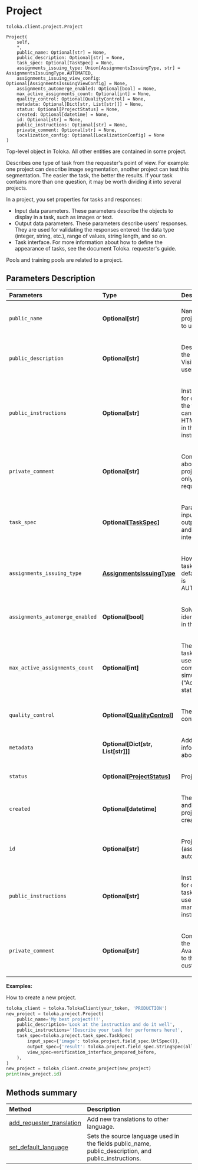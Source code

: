 # Project
`toloka.client.project.Project`

```
Project(
    self,
    *,
    public_name: Optional[str] = None,
    public_description: Optional[str] = None,
    task_spec: Optional[TaskSpec] = None,
    assignments_issuing_type: Union[AssignmentsIssuingType, str] = AssignmentsIssuingType.AUTOMATED,
    assignments_issuing_view_config: Optional[AssignmentsIssuingViewConfig] = None,
    assignments_automerge_enabled: Optional[bool] = None,
    max_active_assignments_count: Optional[int] = None,
    quality_control: Optional[QualityControl] = None,
    metadata: Optional[Dict[str, List[str]]] = None,
    status: Optional[ProjectStatus] = None,
    created: Optional[datetime] = None,
    id: Optional[str] = None,
    public_instructions: Optional[str] = None,
    private_comment: Optional[str] = None,
    localization_config: Optional[LocalizationConfig] = None
)
```

Top-level object in Toloka. All other entities are contained in some project.


Describes one type of task from the requester's point of view. For example: one project can describe image segmentation,
another project can test this segmentation. The easier the task, the better the results. If your task contains more
than one question, it may be worth dividing it into several projects.

In a project, you set properties for tasks and responses:
* Input data parameters. These parameters describe the objects to display in a task, such as images or text.
* Output data parameters. These parameters describe users' responses. They are used for validating the
    responses entered: the data type (integer, string, etc.), range of values, string length, and so on.
* Task interface. For more information about how to define the appearance of tasks, see the document
    Toloka. requester's guide.

Pools and training pools are related to a project.

## Parameters Description

| Parameters | Type | Description |
| :----------| :----| :-----------|
`public_name`|**Optional\[str\]**|<p>Name of the project. Visible to users.</p>
`public_description`|**Optional\[str\]**|<p>Description of the project. Visible to users.</p>
`public_instructions`|**Optional\[str\]**|<p>Instructions for completing the task. You can use any HTML markup in the instructions.</p>
`private_comment`|**Optional\[str\]**|<p>Comments about the project. Visible only to the requester.</p>
`task_spec`|**Optional\[[TaskSpec](toloka.client.project.task_spec.TaskSpec.md)\]**|<p>Parameters for input and output data and the task interface.</p>
`assignments_issuing_type`|**[AssignmentsIssuingType](toloka.client.project.Project.AssignmentsIssuingType.md)**|<p>How to assign tasks. The default value is AUTOMATED.</p>
`assignments_automerge_enabled`|**Optional\[bool\]**|<p>Solve merging identical tasks in the project.</p>
`max_active_assignments_count`|**Optional\[int\]**|<p>The number of task suites the user can complete simultaneously (“Active” status)</p>
`quality_control`|**Optional\[[QualityControl](toloka.client.quality_control.QualityControl.md)\]**|<p>The quality control rule.</p>
`metadata`|**Optional\[Dict\[str, List\[str\]\]\]**|<p>Additional information about project.</p>
`status`|**Optional\[[ProjectStatus](toloka.client.project.Project.ProjectStatus.md)\]**|<p>Project status.</p>
`created`|**Optional\[datetime\]**|<p>The UTC date and time the project was created.</p>
`id`|**Optional\[str\]**|<p>Project ID (assigned automatically).</p>
`public_instructions`|**Optional\[str\]**|<p>Instructions for completing tasks. You can use any HTML markup in the instructions.</p>
`private_comment`|**Optional\[str\]**|<p>Comment on the project. Available only to the customer.</p>

**Examples:**

How to create a new project.

```python
toloka_client = toloka.TolokaClient(your_token, 'PRODUCTION')
new_project = toloka.project.Project(
    public_name='My best project!!!',
    public_description='Look at the instruction and do it well',
    public_instructions='!Describe your task for performers here!',
    task_spec=toloka.project.task_spec.TaskSpec(
        input_spec={'image': toloka.project.field_spec.UrlSpec()},
        output_spec={'result': toloka.project.field_spec.StringSpec(allowed_values=['OK', 'BAD'])},
        view_spec=verification_interface_prepared_before,
    ),
)
new_project = toloka_client.create_project(new_project)
print(new_project.id)
```
## Methods summary

| Method | Description |
| :------| :-----------|
[add_requester_translation](toloka.client.project.Project.add_requester_translation.md)| Add new translations to other language.
[set_default_language](toloka.client.project.Project.set_default_language.md)| Sets the source language used in the fields public_name, public_description, and public_instructions.
